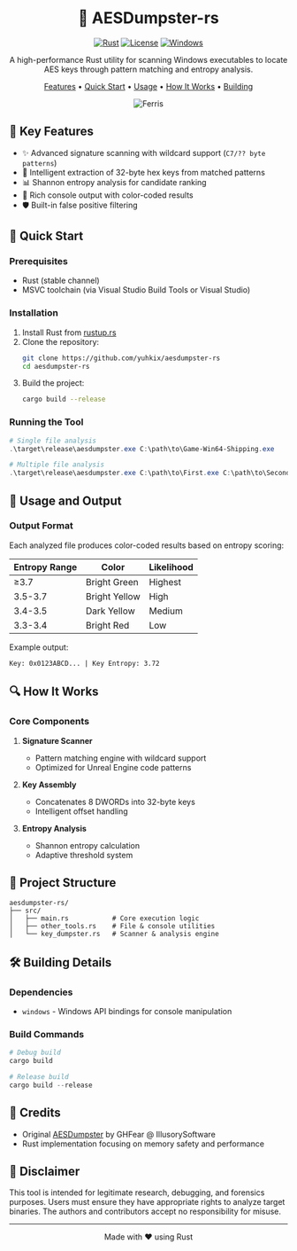 <div align="center">

# 🦀 AESDumpster-rs

[![Rust](https://img.shields.io/badge/rust-stable-brightgreen.svg)](https://www.rust-lang.org)
[![License](https://img.shields.io/badge/license-MIT-blue.svg)](LICENSE)
[![Windows](https://img.shields.io/badge/platform-windows-lightgrey.svg)](https://www.microsoft.com/windows)

A high-performance Rust utility for scanning Windows executables to locate AES keys through pattern matching and entropy analysis.

[Features](#-key-features) •
[Quick Start](#-quickstart) •
[Usage](#-usage-and-output) •
[How It Works](#-how-it-works) •
[Building](#-building-details)

![Ferris](https://i.ibb.co/QVThVkd/Ferris.png)

</div>

## 🚀 Key Features

- ✨ Advanced signature scanning with wildcard support (`C7/?? byte patterns`)
- 🔑 Intelligent extraction of 32-byte hex keys from matched patterns
- 📊 Shannon entropy analysis for candidate ranking
- 🎨 Rich console output with color-coded results
- 🛡️ Built-in false positive filtering

## 🔧 Quick Start

### Prerequisites

- Rust (stable channel)
- MSVC toolchain (via Visual Studio Build Tools or Visual Studio)

### Installation

1. Install Rust from [rustup.rs](https://rustup.rs/)
2. Clone the repository:
   ```bash
   git clone https://github.com/yuhkix/aesdumpster-rs
   cd aesdumpster-rs
   ```
3. Build the project:
   ```bash
   cargo build --release
   ```

### Running the Tool

```powershell
# Single file analysis
.\target\release\aesdumpster.exe C:\path\to\Game-Win64-Shipping.exe

# Multiple file analysis
.\target\release\aesdumpster.exe C:\path\to\First.exe C:\path\to\Second.exe
```

## 📘 Usage and Output

### Output Format

Each analyzed file produces color-coded results based on entropy scoring:

| Entropy Range | Color        | Likelihood |
|--------------|--------------|------------|
| ≥3.7         | Bright Green | Highest    |
| 3.5-3.7      | Bright Yellow| High       |
| 3.4-3.5      | Dark Yellow  | Medium     |
| 3.3-3.4      | Bright Red   | Low        |

Example output:
```
Key: 0x0123ABCD... | Key Entropy: 3.72
```

## 🔍 How It Works

### Core Components

1. **Signature Scanner**
   - Pattern matching engine with wildcard support
   - Optimized for Unreal Engine code patterns

2. **Key Assembly**
   - Concatenates 8 DWORDs into 32-byte keys
   - Intelligent offset handling

3. **Entropy Analysis**
   - Shannon entropy calculation
   - Adaptive threshold system

## 📁 Project Structure

```
aesdumpster-rs/
├── src/
│   ├── main.rs           # Core execution logic
│   ├── other_tools.rs    # File & console utilities
│   └── key_dumpster.rs   # Scanner & analysis engine
```

## 🛠️ Building Details

### Dependencies

- `windows` - Windows API bindings for console manipulation

### Build Commands

```powershell
# Debug build
cargo build

# Release build
cargo build --release
```

## 🙏 Credits

- Original [AESDumpster](https://github.com/GHFear/AESDumpster) by GHFear @ IllusorySoftware
- Rust implementation focusing on memory safety and performance

## 📜 Disclaimer

This tool is intended for legitimate research, debugging, and forensics purposes. Users must ensure they have appropriate rights to analyze target binaries. The authors and contributors accept no responsibility for misuse.

---
<div align="center">
Made with ❤️ using Rust
</div>